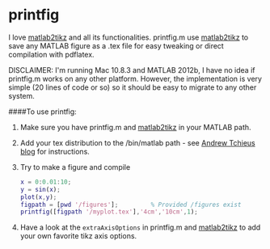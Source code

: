 printfig
========

I love [matlab2tikz](https://github.com/nschloe/matlab2tikz) and all its functionalities. printfig.m use [matlab2tikz](https://github.com/nschloe/matlab2tikz)
to save any MATLAB figure as a .tex file for easy tweaking or direct compilation with pdflatex.

DISCLAIMER: I'm running Mac 10.8.3 and MATLAB 2012b, I have no idea if printfig.m works on any other platform. However, the implementation is very simple (20 lines of code or so)
so it should be easy to migrate to any other system.

####To use printfig:
1. Make sure you have printfig.m and [matlab2tikz](https://github.com/nschloe/matlab2tikz) in your MATLAB path.
2. Add your tex distribution to the /bin/matlab path - see [Andrew Tchieus blog](http://atchieu.wordpress.com/2012/04/08/adding-system-paths-tousing-external-unix-tools-from-the-matlab-command-line/) for instructions.
3. Try to make a figure and compile

      ```matlab
      x = 0:0.01:10;
      y = sin(x);
      plot(x,y);
      figpath = [pwd '/figures'];         % Provided /figures exist
      printfig([figpath '/myplot.tex'],'4cm','10cm',1);
      ```
4. Have a look at the `extraAxisOptions` in printfig.m and [matlab2tikz](https://github.com/nschloe/matlab2tikz) to add your own favorite tikz axis options.
